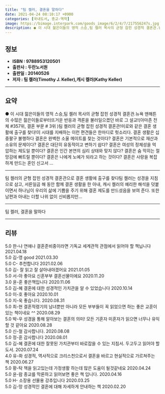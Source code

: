 ```yaml
---
title: "팀 켈러, 결혼을 말하다"
date: 2021-04-24 08:10:17 +0900
categories: [국내도서, 종교-역학]
image: https://bimage.interpark.com/goods_image/6/2/4/7/217556247s.jpg
description: ● 이 시대 젊은이들의 영적 스승,팀 켈러 목사의 균형 잡힌 성경적 결혼관.뉴욕 맨해튼의 수많은 젊은이들로부터뜨거운 반응과 격론을 불러일으켰던 바로 그 설교!(아마존 전체 #357위, 결혼 부문 # 3위 )팀 켈러의 균형 잡힌 성경적 결혼관!미로와 같은 결혼 생활에 출구를 찾다!이 시
---
```


## **정보**

- **ISBN : 9788953120501**
- **출판사 : 두란노서원**
- **출판일 : 20140526**
- **저자 : 팀 켈러(Timothy J. Keller),캐시 켈러(Kathy Keller)**

------



## **요약**

●  이 시대 젊은이들의 영적 스승,팀 켈러 목사의 균형 잡힌 성경적 결혼관.뉴욕 맨해튼의 수많은 젊은이들로부터뜨거운 반응과 격론을 불러일으켰던 바로 그 설교!(아마존 전체 #357위, 결혼 부문 # 3위 )팀 켈러의 균형 잡힌 성경적 결혼관!미로와 같은 결혼 생활에 출구를 찾다!이 시대를 지배하는 이런 편견들은 한마디로 헛소리다. 결혼 생활은 십중팔구 불행하다 결혼은 완벽한 소울 메이트를 찾는 것이다? 결혼은 기본적으로 재산과 소유의 문제이다? 결혼은 대단히 유동적이고 변하기 쉽다? 결혼은 여성의 정체성을 억압하는 제도일 뿐이다? 결혼은 인간 본연의 심리 상태와 맞지 않다? 결혼은 숨 막히는 절망감에 빠트릴 뿐이다? 결혼은 나에게 노예가 되라고 하는 것이다? 결혼은 사랑을 복잡하게 만드는 혼인 신고서 ...

------

팀 켈러의 균형 잡힌 성경적 결혼관으로 결혼 생활에 출구를 찾다팀 켈러는 성경을 지침으로 삼고, 서른일곱 해 동안 함께 결혼 생활을 한 아내, 캐시 켈러의 예리한 해석을 덧붙이면서 하나님이 우리의 삶에 기쁨을 주기 위해 결혼 제도를 만드셨음을 보여 준다. 또한 남편과 아내는 더할 나위 없이 신비롭지만... 

------


팀 켈러, 결혼을 말하다 

------


## **리뷰** 

5.0 한-나 연애나 결혼준비중이라면 기독교 세계관적 관점에서 읽어야 할 책닙니다 2021.04.18 <br/>5.0 김-영 good 2021.03.30 <br/>5.0 C- 추천합니다  2021.02.06 <br/>5.0 김- 잘 읽고 잘 살아내야겠어요 2021.01.05 <br/>5.0 서-아 좋아요
신혼부부 결혼선물이에요 2020.11.20 <br/>3.0 윤-훈 좋은책입니다 2020.11.06 <br/>5.0 김-혜 결혼에 대한 성경적인 가치관을 알 수 있었습니다 2020.10.14 <br/>5.0 이-호 좋아요 2020.10.01 <br/>5.0 지-욱 좋습니다. 2020.08.31 <br/>5.0 최-현 결혼적령기의 남녀뿐만 아니라 모든 부부들이 꼭 읽었으면 하는 좋은 교훈이 있는 책이네요 ^^ 2020.08.29 <br/>5.0 박-우 성경을 통해 알아보는 결혼의 의미! 모든 기혼자 미혼자가 읽으면 너무나 유익할 것 같아요 2020.08.28 <br/>5.0 신-철 감사합니다. 2020.08.08 <br/>5.0 정-훈 감사합니다 2020.08.01 <br/>5.0 김-혜 결혼에 대한 잘못된 가치관부터 바로잡을 수 있는 지침서.
두고두고 읽어야 할 도서. 2020.07.24 <br/>4.0 유-화 성경적, 역사적으로 크리스천으로서 결혼을 바르고 현실적으로 가르쳐주는 책 2020.06.27 <br/>5.0 황-탁 책을 읽고있는데 가정생활 하는데
많은  도움이 될것같네요 2020.04.24 <br/>5.0 윤-람 종교를 막론하고 읽어보면 좋은 책 입니다. 2020.04.16 <br/>5.0 H- 소장용 선물용 강추입니다 2020.03.25 <br/>5.0 김-망 성경적인 결혼에 대해 자세하게 안내하는 책 2020.02.20 <br/>